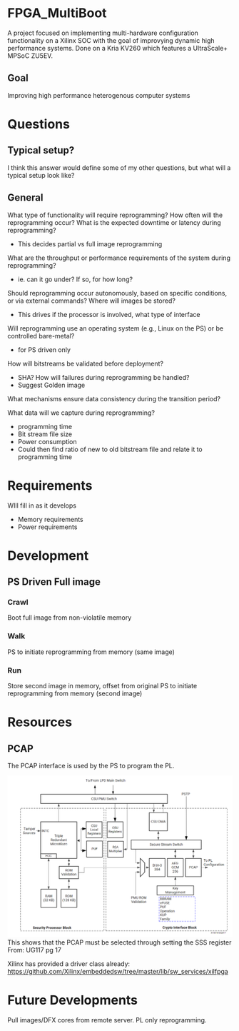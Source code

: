 # FPGA_MultiBoot
A project focused on implementing multi-hardware configuration functionality on a Xilinx SOC with the goal of improvying dynamic high performance systems.
Done on a Kria KV260 which features a UltraScale+ MPSoC ZU5EV.

## Goal 
Improving high performance heterogenous computer systems

# Questions
## Typical setup?
I think this answer would define some of my other questions, but what will a typical setup look like?

## General
What type of functionality will require reprogramming?
How often will the reprogramming occur? 
What is the expected downtime or latency during reprogramming?
 - This decides partial vs full image reprogramming

What are the throughput or performance requirements of the system during reprogramming?
 - ie. can it go under? If so, for how long?

Should reprogramming occur autonomously, based on specific conditions, or via external commands? 
Where will images be stored?
 - This drives if the processor is involved, what type of interface

Will reprogramming use an operating system (e.g., Linux on the PS) or be controlled bare-metal?
 - for PS driven only

How will bitstreams be validated before deployment?
 - SHA?
How will failures during reprogramming be handled?
 - Suggest Golden image
   
What mechanisms ensure data consistency during the transition period?

What data will we capture during reprogramming?
 - programming time
 - Bit stream file size
 - Power consumption
 - Could then find ratio of new to old bitstream file and relate it to programming time

# Requirements
WIll fill in as it develops
 - Memory requirements
 - Power requirements

# Development
## PS Driven Full image
### Crawl
Boot full image from non-violatile memory

### Walk
PS to initiate reprogramming from memory (same image)

### Run
Store second image in memory, offset from original
PS to initiate reprogramming from memory (second image)

# Resources

## PCAP
The PCAP interface is used by the PS to program the PL. 

![image](images/PCAP_in_UltraScale.PNG)
This shows that the PCAP must be selected through setting the SSS register
From: UG117 pg 17

Xilinx has provided a driver class already: https://github.com/Xilinx/embeddedsw/tree/master/lib/sw_services/xilfpga

# Future Developments
Pull images/DFX cores from remote server.
PL only reprogramming.
